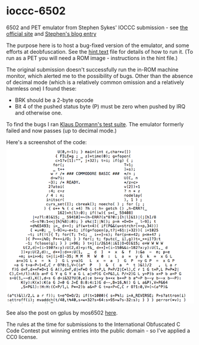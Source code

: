 ioccc-6502
==========

6502 and PET emulator from Stephen Sykes' IOCCC submission - see [the official site](http://www.ioccc.org/2005/sykes/) and [Stephen's blog entry](http://www.stephensykes.com/blog_perm.html?112)

The purpose here is to host a bug-fixed version of the emulator, and some efforts at deobfuscation.  See the [hint.text](hint.text) file for details of how to run it. (To run as a PET you will need a ROM image - instructions in the hint file.)

The original submission doesn't successfully run the in-ROM machine monitor, which alerted me to the possibility of bugs.  Other than the absence of decimal mode (which is a relatively common omission and a relatively harmless one) I found these:
* BRK should be a 2-byte opcode
* Bit 4 of the pushed status byte (P) must be zero when pushed by IRQ and otherwise one.

To find the bugs I ran [Klaus Dormann's test suite](https://github.com/Klaus2m5/6502_65C02_functional_tests). The emulator formerly failed and now passes (up to decimal mode.)

Here's a screenshot of the code:
![PET (shaped) emulator](screenshots/PET-source-code.png "Source code shaped like a PET")


See also the post on gplus by mos6502 [here](https://plus.google.com/108984290462000253857/posts/FHjRVUPxQQU).

The rules at the time for submissions to the International Obfuscated C Code Contest put winning entries into the public domain - so I've applied a CC0 license.
